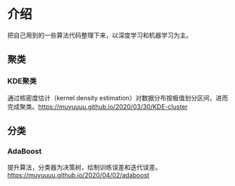 # 介绍

把自己用到的一些算法代码整理下来，以深度学习和机器学习为主。

## 聚类

### KDE聚类

通过核密度估计（kernel density estimation）对数据分布按极值划分区间，进而完成聚类。https://muyuuuu.github.io/2020/03/30/KDE-cluster

## 分类

### AdaBoost

提升算法，分类器为决策树，绘制训练误差和迭代误差。https://muyuuuu.github.io/2020/04/02/adaboost



